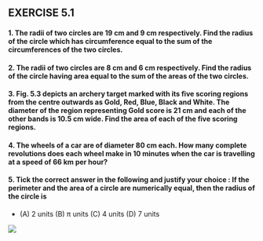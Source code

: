 ## EXERCISE 5.1
#### 1. The radii of two circles are 19 cm and 9 cm respectively. Find the radius of the circle which has circumference equal to the sum of the circumferences of the two circles.
#### 2. The radii of two circles are 8 cm and 6 cm respectively. Find the radius of the circle having area equal to the sum of the areas of the two circles.
#### 3. Fig. 5.3 depicts an archery target marked with its five scoring regions from the centre outwards as Gold, Red, Blue, Black and White. The diameter of the region representing Gold score is 21 cm and each of the other bands is 10.5 cm wide. Find the area of each of the five scoring regions.
#### 4. The wheels of a car are of diameter 80 cm each. How many complete revolutions does each wheel make in 10 minutes when the car is travelling at a speed of 66 km per hour?
#### 5. Tick the correct answer in the following and justify your choice : If the perimeter and the area of a circle are numerically equal, then the radius of the circle is
* (A) 2 units (B) π units (C) 4 units (D) 7 units

[![](https://img.youtube.com/vi/oqTFgYl22ks/0.jpg)](https://www.youtube.com/watch?v=oqTFgYl22ks) 
